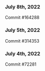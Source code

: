 ### July 8th, 2022

Commit #164288

### July 5th, 2022

Commit #314353


### July 4th, 2022

Commit #72281
